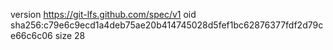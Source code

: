 version https://git-lfs.github.com/spec/v1
oid sha256:c79e6c9ecd1a4deb75ae20b414745028d5fef1bc62876377fdf2d79ce66c6c06
size 28

